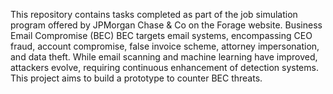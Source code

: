 This repository contains tasks completed as part of the job simulation program offered by JPMorgan Chase & Co on the Forage website.
Business Email Compromise (BEC)
BEC targets email systems, encompassing CEO fraud, account compromise, false invoice scheme, attorney impersonation, and data theft.
While email scanning and machine learning have improved, attackers evolve, requiring continuous enhancement of detection systems.
This project aims to build a prototype to counter BEC threats.
